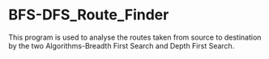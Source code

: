 # BFS-DFS_Route_Finder
This program is used to analyse the routes taken from source to destination by the two Algorithms-Breadth First Search and Depth First Search.
